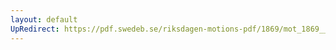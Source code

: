 ```yaml
---
layout: default
UpRedirect: https://pdf.swedeb.se/riksdagen-motions-pdf/1869/mot_1869__ak__00284.pdf
---
```

